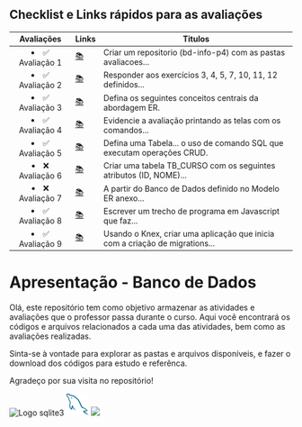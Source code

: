 ## Checklist e Links rápidos para as avaliações
|                Avaliações                 | Links                                                                                | Titulos                                                                |
| :---------------------------------------: | :----------------------------------------------------------------------------------- | ---------------------------------------------------------------------- |
| <li> :white_check_mark: Avaliação 1 </li> | [:books:](https://github.com/Daniel02md/bd-info-p4/tree/main/avaliacoes/avaliacao-1) | Criar um repositorio (bd-info-p4) com as pastas avaliacoes...          |
| <li> :white_check_mark: Avaliação 2 </li> | [:books:](https://github.com/Daniel02md/bd-info-p4/tree/main/avaliacoes/avaliacao-2) | Responder aos exercícios 3, 4, 5, 7, 10, 11, 12 definidos...           |
| <li> :white_check_mark: Avaliação 3 </li> | [:books:](https://github.com/Daniel02md/bd-info-p4/tree/main/avaliacoes/avaliacao-3) | Defina os seguintes conceitos centrais da abordagem ER.                |
| <li>:white_check_mark: Avaliação 4 </li>  | [:books:](https://github.com/Daniel02md/bd-info-p4/tree/main/avaliacoes/avaliacao-4) | Evidencie a avaliação printando as telas com os comandos...            |
| <li>:white_check_mark: Avaliação 5 </li>  | [:books:](https://github.com/Daniel02md/bd-info-p4/tree/main/avaliacoes/avaliacao-5) | Defina uma Tabela... o uso de comando SQL que executam operações CRUD. |
|         <li>:x: Avaliação 6 </li>         | [:books:]()                                                                          | Criar uma tabela TB_CURSO com os seguintes atributos (ID, NOME)...     |
|         <li>:x: Avaliação 7 </li>         | [:books:]()                                                                          | A partir do Banco de Dados definido no Modelo ER anexo...              |
| <li>:white_check_mark: Avaliação 8 </li>  | [:books:](https://github.com/Daniel02md/bd-info-p4/tree/main/avaliacoes/avaliacao-8) | Escrever um trecho de programa em Javascript que faz...                |
| <li>:white_check_mark: Avaliação 9 </li>  | [:books:](https://github.com/Daniel02md/bd-info-p4/tree/main/avaliacoes/avaliacao-9) | Usando o Knex, criar uma aplicação que inicia com a criação de migrations...                |
# Apresentação - Banco de Dados
<p align="left"> Olá, este repositório tem como objetivo armazenar as atividades e avaliações que o professor passa durante o curso. Aqui você encontrará os códigos e arquivos relacionados a cada uma das atividades, bem como as avaliações realizadas.</p>
<p align="left"> Sinta-se à vontade para explorar as pastas e arquivos disponíveis, e fazer o download dos códigos para estudo e referênca.

  Agradeço por sua visita no repositório!</p>
<div>
   <img height="40px" src="https://static-00.iconduck.com/assets.00/file-type-sqlite-icon-459x512-6be859fk.png" alt="Logo sqlite3">
   <img height="40px" src="https://raw.githubusercontent.com/devicons/devicon/master/icons/mysql/mysql-original.svg" alt="logo mysql">
   <img height="40px" src="https://cdn-icons-png.flaticon.com/512/919/919825.png">
</div>

